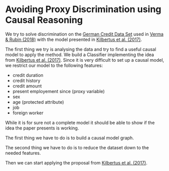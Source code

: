 # Avoiding Proxy Discrimination using Causal Reasoning

We try to solve discrimination on the <a href=https://archive.ics.uci.edu/ml/datasets/Statlog+%28German+Credit+Data%29>German Credit Data Set</a> used in <a href=https://ieeexplore.ieee.org/abstract/document/8452913>Verma & Rubin (2018)</a> with the model presented in <a href=http://papers.nips.cc/paper/6668-avoiding-discrimination-through-causal-reasoning>Kilbertus et al. (2017)</a>.

The first thing we try is analysing the data and try to find a useful causal model to apply the method.
We build a Classifier implementing the idea from <a href=http://papers.nips.cc/paper/6668-avoiding-discrimination-through-causal-reasoning>Kilbertus et al. (2017)</a>. Since it is very difficult to set up a causal model, we restrict our model to the following features:

 - credit duration
 - credit history
 - credit amount
 - present employement since (proxy variable)
 - sex
 - age (protected attribute)
 - job
 - foreign worker
 
While it is for sure not a complete model it should be able to show if the idea the paper presents is working.

The first thing we have to do is to build a causal model graph.

The second thing we have to do is to reduce the dataset down to the needed features.

Then we can start applying the proposal from <a href=http://papers.nips.cc/paper/6668-avoiding-discrimination-through-causal-reasoning>Kilbertus et al. (2017)</a>.
